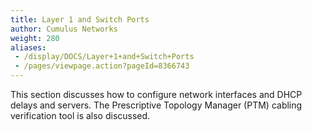 ```yaml
---
title: Layer 1 and Switch Ports
author: Cumulus Networks
weight: 280
aliases:
 - /display/DOCS/Layer+1+and+Switch+Ports
 - /pages/viewpage.action?pageId=8366743
---
```

This section discusses how to configure network interfaces and DHCP delays and servers. The Prescriptive Topology Manager (PTM) cabling verification tool is also discussed.
